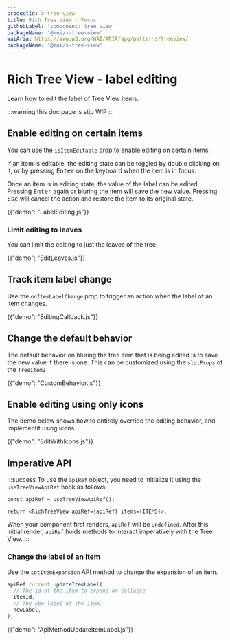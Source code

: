 ```yaml
---
productId: x-tree-view
title: Rich Tree View - Focus
githubLabel: 'component: tree view'
packageName: '@mui/x-tree-view'
waiAria: https://www.w3.org/WAI/ARIA/apg/patterns/treeview/
packageName: '@mui/x-tree-view'
---
```


# Rich Tree View - label editing

<p class="description">Learn how to edit the label of Tree View items.</p>

:::warning
this doc page is stip WIP
:::

## Enable editing on certain items

You can use the `isItemEditable` prop to enable editing on certain items.

If an item is editable, the editing state can be toggled by double clicking on it, or by pressing <kbd class="key">Enter</kbd> on the keyboard when the item is in focus.

Once an item is in editing state, the value of the label can be edited. Pressing <kbd class="key">Enter</kbd> again or bluring the item will save the new value. Pressing <kbd class="key">Esc</kbd> will cancel the action and restore the item to its original state.

{{"demo": "LabelEditing.js"}}

### Limit editing to leaves

You can limit the editing to just the leaves of the tree.

{{"demo": "EditLeaves.js"}}

## Track item label change

Use the `onItemLabelChange` prop to trigger an action when the label of an item changes.

{{"demo": "EditingCallback.js"}}

## Change the default behavior

The default behavior on bluring the tree item that is being edited is to save the new value if there is one. This can be customized using the `slotProps` of the `TreeItem2`

{{"demo": "CustomBehavior.js"}}

## Enable editing using only icons

The demo below shows how to entirely override the editing behavior, and implementit using icons.

{{"demo": "EditWithIcons.js"}}

## Imperative API

:::success
To use the `apiRef` object, you need to initialize it using the `useTreeViewApiRef` hook as follows:

```tsx
const apiRef = useTreeViewApiRef();

return <RichTreeView apiRef={apiRef} items={ITEMS}>;
```

When your component first renders, `apiRef` will be `undefined`.
After this initial render, `apiRef` holds methods to interact imperatively with the Tree View.
:::

### Change the label of an item

Use the `setItemExpansion` API method to change the expansion of an item.

```ts
apiRef.current.updateItemLabel(
  // The id of the item to expand or collapse
  itemId,
  // The new label of the item.
  newLabel,
);
```

{{"demo": "ApiMethodUpdateItemLabel.js"}}
